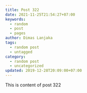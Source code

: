 ```yaml
---
title: Post 322
date: 2021-11-25T21:54:27+07:00
keywords:
  - random
  - post
  - pages
author: Dimas Lanjaka
tags:
  - random post
  - untagged
category:
  - random post
  - uncategorized
updated: 2019-12-28T20:09:00+07:00
---
```

This is content of post 322